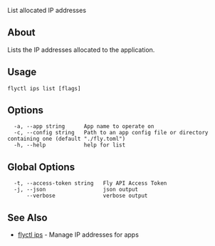 <p class="font-medium tracking-tight text-gray-400 text-lg -mt-4 mb-9 pb-5 border-b">
  List allocated IP addresses
</p>

## About

Lists the IP addresses allocated to the application.

## Usage

~~~
flyctl ips list [flags]
~~~

## Options

~~~
  -a, --app string      App name to operate on
  -c, --config string   Path to an app config file or directory containing one (default "./fly.toml")
  -h, --help            help for list
~~~

## Global Options

~~~
  -t, --access-token string   Fly API Access Token
  -j, --json                  json output
      --verbose               verbose output
~~~

## See Also

* [flyctl ips](/docs/flyctl/ips/)	 - Manage IP addresses for apps

